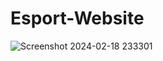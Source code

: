 # Esport-Website


![Screenshot 2024-02-18 233301](https://github.com/Khaled072/Esport-Website/assets/116204905/4957666d-a2a6-4e64-b1cd-a9d100a85a9f)
